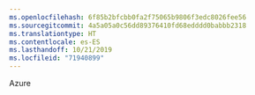 ```yaml
---
ms.openlocfilehash: 6f85b2bfcbb0fa2f75065b9806f3edc8026fee56
ms.sourcegitcommit: 4a5a05a0c56dd89376410fd68edddd0babbb2318
ms.translationtype: HT
ms.contentlocale: es-ES
ms.lasthandoff: 10/21/2019
ms.locfileid: "71940899"
---
```

Azure